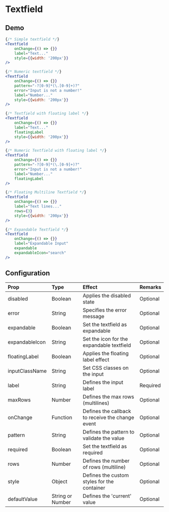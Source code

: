 # Textfield

## Demo

```jsx
{/* Simple textfield */}
<Textfield
    onChange={() => {}}
    label="Text..."
    style={{width: '200px'}}
/>

{/* Numeric textfield */}
<Textfield
    onChange={() => {}}
    pattern="-?[0-9]*(\.[0-9]+)?"
    error="Input is not a number!"
    label="Number..."
    style={{width: '200px'}}
/>
```

```jsx
{/* Textfield with floating label */}
<Textfield
    onChange={() => {}}
    label="Text..."
    floatingLabel
    style={{width: '200px'}}
/>

{/* Numeric Textfield with floating label */}
<Textfield
    onChange={() => {}}
    pattern="-?[0-9]*(\.[0-9]+)?"
    error="Input is not a number!"
    label="Number..."
    floatingLabel
/>
```

```jsx
{/* Floating Multiline Textfield */}
<Textfield
    onChange={() => {}}
    label="Text lines..."
    rows={3}
    style={{width: '200px'}}
/>

{/* Expandable Textfield */}
<Textfield
    onChange={() => {}}
    label="Expandable Input"
    expandable
    expandableIcon="search"
/>
```

## Configuration

| Prop     | Type      | Effect       | Remarks      |
|:---------|:----------|:-------------|:-------------|
| disabled | Boolean   | Applies the disabled state | Optional |
| error    | String    | Specifies the error message | Optional |
| expandable | Boolean | Set the textfield as expandable | Optional |
| expandableIcon | String | Set the icon for the expandable textfield | Optional |
| floatingLabel | Boolean | Applies the floating label effect | Optional |
| inputClassName | String | Set CSS classes on the input | Optional |
| label | String | Defines the input label | Required |
| maxRows | Number | Defines the max rows (multilines) | Optional |
| onChange | Function | Defines the callback to receive the change event | Optional |
| pattern | String | Defines the pattern to validate the value | Optional |
| required | Boolean | Set the textfield as required | Optional |
| rows | Number | Defines the number of rows (multiline) | Optional |
| style | Object | Defines the custom styles for the container | Optional |
| defaultValue | String or Number | Defines the 'current' value | Optional |
